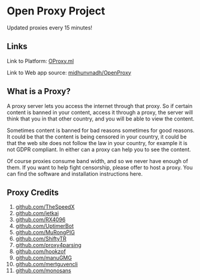 # Open Proxy Project

Updated proxies every 15 minutes!

## Links

Link to Platform: [OProxy.ml](https://oproxy.ml)

Link to Web app source: [midhunvnadh/OpenProxy](https://github.com/midhunvnadh/OpenProxy)

## What is a Proxy?

A proxy server lets you access the internet through that proxy. So if certain content is banned in your content, access it through a proxy, the server will think that you in that other country, and you will be able to view the content.

Sometimes content is banned for bad reasons sometimes for good reasons. It could be that the content is being censored in your country, it could be that the web site does not follow the law in your country, for example it is not GDPR compliant. In either can a proxy can help you to see the content.

Of course proxies consume band width, and so we never have enough of them. If you want to help fight censorship, please offer to host a proxy. You can find the software and installation instructions here.

## Proxy Credits

1. [github.com/TheSpeedX](https://github.com/TheSpeedX/PROXY-List)
2. [github.com/jetkai](https://github.com/jetkai/proxy-list)
3. [github.com/RX4096](https://github.com/RX4096/proxy-list)
4. [github.com/UptimerBot](https://github.com/UptimerBot/proxy-list)
5. [github.com/MuRongPIG](https://github.com/MuRongPIG/Proxy-Master)
6. [github.com/ShiftyTR](https://github.com/ShiftyTR/Proxy-List)
7. [github.com/proxy4parsing](https://github.com/proxy4parsing/proxy-list)
8. [github.com/hookzof](https://github.com/hookzof/socks5_list)
9. [github.com/manuGMG](https://github.com/manuGMG/proxy-365)
10. [github.com/mertguvencli](https://github.com/mertguvencli/http-proxy-list)
11. [github.com/monosans](https://github.com/monosans/proxy-list/)
